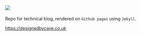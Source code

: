 # <img src="https://www.designedbycave.co.uk/images/cave_logo.png"> #

Repo for technical blog, rendered on `Github pages` using `Jekyll`.

https://designedbycave.co.uk
